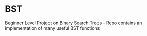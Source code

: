 # BST
Beginner Level Project on Binary Search Trees - Repo contains an implementation of many useful BST functions 
